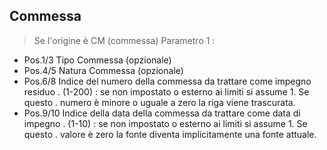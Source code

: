 ## Commessa
>Se l'origine è CM (commessa)
Parametro 1 : 
-    Pos.1/3  Tipo Commessa (opzionale)
-    Pos.4/5  Natura Commessa (opzionale)
-    Pos.6/8  Indice del numero della commessa da trattare come impegno residuo
.             (1-200) :  se non impostato o esterno ai limiti si assume 1. Se questo
.             numero è minore o uguale a zero la riga viene trascurata.
-    Pos.9/10 Indice della data della commessa da trattare come data di impegno
.             (1-10) :  se non impostato o esterno ai limiti si assume 1. Se questo
.             valore è zero la fonte diventa implicitamente una fonte attuale.

